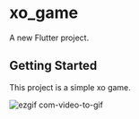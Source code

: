 # xo_game

A new Flutter project.

## Getting Started

This project is a simple xo game.

![ezgif com-video-to-gif](https://user-images.githubusercontent.com/105430867/236685342-5db37d8f-5812-47e7-8dcc-c65d8c2a7639.gif)
